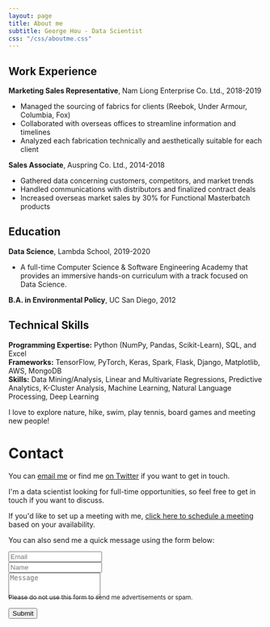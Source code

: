 ```yaml
---
layout: page
title: About me
subtitle: George Hou - Data Scientist
css: "/css/aboutme.css"
---
```

<span class="fa fa-briefcase about-icon"></span>
## Work Experience
**Marketing Sales Representative**, Nam Liong Enterprise Co. Ltd., 2018-2019
- Managed the sourcing of fabrics for clients (Reebok, Under Armour, Columbia, Fox)
- Collaborated with overseas offices to streamline information and timelines
- Analyzed each fabrication technically and aesthetically suitable for each client

**Sales Associate**, Auspring Co. Ltd., 2014-2018
- Gathered data concerning customers, competitors, and market trends
- Handled communications with distributors and finalized contract deals
- Increased overseas market sales by 30% for Functional Masterbatch products

<span class="fa fa-graduation-cap about-icon"></span>
## Education
**Data Science**, Lambda School, 2019-2020
- A full-time Computer Science & Software Engineering Academy that provides an immersive hands-on curriculum with a track focused on Data Science.

**B.A. in Environmental Policy**, UC San Diego, 2012

<span class="fa fa-code about-icon"></span>
## Technical Skills
**Programming Expertise:** Python (NumPy, Pandas, Scikit-Learn), SQL, and Excel
<br>
**Frameworks:** TensorFlow, PyTorch, Keras, Spark, Flask, Django, Matplotlib, AWS, MongoDB
<br>
**Skills:** Data Mining/Analysis, Linear and Multivariate Regressions, Predictive Analytics, K-Cluster Analysis, Machine Learning, Natural Language Processing, Deep Learning

<span class="fa fa-heart about-icon"></span>
I love to explore nature, hike, swim, play tennis, board games and meeting new people!

<span class="fa fa-envelope about-icon"></span>
# Contact
<p>You can <a href="mailto:georgehou2008@gmail.com?subject=Hello from gyhou.com">email me</a> or find me <a href="https://twitter.com/gyhou">on Twitter</a> if you want to get in touch.</p>
<p>I'm a data scientist looking for full-time opportunities, so feel free to get in touch if you want to discuss.</p>
<p>If you'd like to set up a meeting with me, <a href="https://calendly.com/gyhou/meeting">click here to schedule a meeting</a> based on your availability.</p>

<form action="https://formspree.io/mgekrkbr" method="POST" class="form" id="contact-form">
  <p>You can also send me a quick message using the form below:</p>
  <div class="row">
    <div class="col-xs-6">
      <input type="email" name="_replyto" class="form-control input-lg" placeholder="Email" title="Email">
    </div>
    <div class="col-xs-6">
      <input type="text" name="name" class="form-control input-lg" placeholder="Name" title="Name">
    </div>
  </div>
  <input type="hidden" name="_subject" value="New submission from gyhou.com">
  <textarea type="text" name="content" class="form-control input-lg" placeholder="Message" title="Message" required="required" rows="3"></textarea>
  <input type="text" name="_gotcha" style="display:none">
  <input type="hidden" name="_next" value="?message=Your message was sent successfully, thanks!" />
  
  <div style="font-size: 12px; margin: -10px 0 10px;">Please do not use this form to send me advertisements or spam.</div>
  
  <button type="submit" class="btn btn-lg btn-primary">Submit</button>
  </form>
